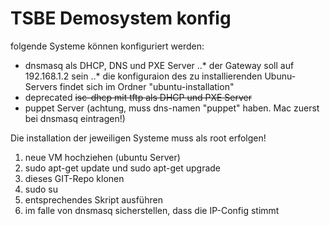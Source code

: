 # TSBE Demosystem konfig
folgende Systeme können konfiguriert werden:
* dnsmasq als DHCP, DNS und PXE Server
..* der Gateway soll auf 192.168.1.2 sein
..* die konfiguraion des zu installierenden Ubunu-Servers findet sich im Ordner "ubuntu-installation"
* deprecated ~~isc-dhcp mit tftp als DHCP und PXE Server~~
* puppet Server (achtung, muss dns-namen "puppet" haben. Mac zuerst bei dnsmasq eintragen!)

Die installation der jeweiligen Systeme muss als root erfolgen!
1. neue VM hochziehen (ubuntu Server)
2. sudo apt-get update und sudo apt-get upgrade
3. dieses GIT-Repo klonen
4. sudo su
5. entsprechendes Skript ausführen
6. im falle von dnsmasq sicherstellen, dass die IP-Config stimmt
